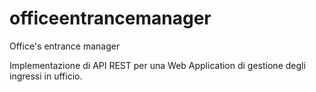 # officeentrancemanager
Office's entrance manager

Implementazione di API REST per una Web Application di gestione degli ingressi in ufficio.
